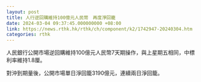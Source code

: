 ```yaml
---
layout: post
title: 人行逆回購維持100億元人民幣　再度淨回籠
date: 2024-03-04 09:37:45.000000000 +08:00
link: https://news.rthk.hk/rthk/ch/component/k2/1742947-20240304.htm
categories: rthk
---
```


人民銀行公開市場逆回購維持100億元人民幣7天期操作，與上星期五相同，中標利率維持1.8厘。

對沖到期量後，公開市場單日淨回籠3190億元，連續兩日淨回籠。
